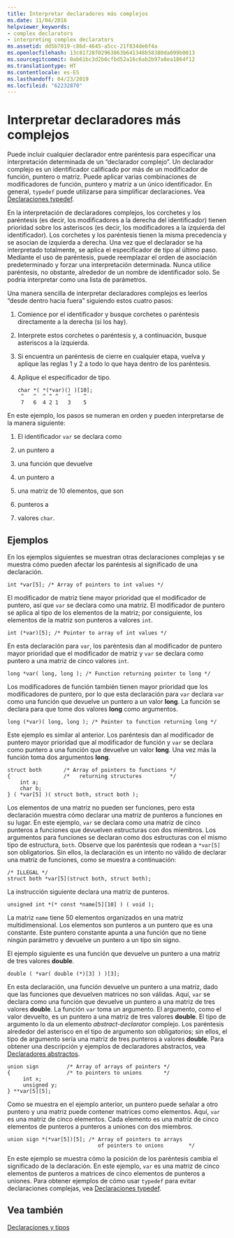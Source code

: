 ```yaml
---
title: Interpretar declaradores más complejos
ms.date: 11/04/2016
helpviewer_keywords:
- complex declarators
- interpreting complex declarators
ms.assetid: dd5b7019-c86d-4645-a5cc-21f834de6f4a
ms.openlocfilehash: 13c81728f02963863b641348b58380da099b0013
ms.sourcegitcommit: 0ab61bc3d2b6cfbd52a16c6ab2b97a8ea1864f12
ms.translationtype: HT
ms.contentlocale: es-ES
ms.lasthandoff: 04/23/2019
ms.locfileid: "62232870"
---
```

# <a name="interpreting-more-complex-declarators"></a>Interpretar declaradores más complejos

Puede incluir cualquier declarador entre paréntesis para especificar una interpretación determinada de un “declarador complejo”. Un declarador complejo es un identificador calificado por más de un modificador de función, puntero o matriz. Puede aplicar varias combinaciones de modificadores de función, puntero y matriz a un único identificador. En general, `typedef` puede utilizarse para simplificar declaraciones. Vea [Declaraciones typedef](../c-language/typedef-declarations.md).

En la interpretación de declaradores complejos, los corchetes y los paréntesis (es decir, los modificadores a la derecha del identificador) tienen prioridad sobre los asteriscos (es decir, los modificadores a la izquierda del identificador). Los corchetes y los paréntesis tienen la misma precedencia y se asocian de izquierda a derecha. Una vez que el declarador se ha interpretado totalmente, se aplica el especificador de tipo al último paso. Mediante el uso de paréntesis, puede reemplazar el orden de asociación predeterminado y forzar una interpretación determinada. Nunca utilice paréntesis, no obstante, alrededor de un nombre de identificador solo. Se podría interpretar como una lista de parámetros.

Una manera sencilla de interpretar declaradores complejos es leerlos “desde dentro hacia fuera” siguiendo estos cuatro pasos:

1. Comience por el identificador y busque corchetes o paréntesis directamente a la derecha (si los hay).

1. Interprete estos corchetes o paréntesis y, a continuación, busque asteriscos a la izquierda.

1. Si encuentra un paréntesis de cierre en cualquier etapa, vuelva y aplique las reglas 1 y 2 a todo lo que haya dentro de los paréntesis.

1. Aplique el especificador de tipo.

    ```
    char *( *(*var)() )[10];
     ^   ^  ^ ^ ^   ^    ^
     7   6  4 2 1   3    5
    ```

En este ejemplo, los pasos se numeran en orden y pueden interpretarse de la manera siguiente:

1. El identificador `var` se declara como

1. un puntero a

1. una función que devuelve

1. un puntero a

1. una matriz de 10 elementos, que son

1. punteros a

1. valores `char`.

## <a name="examples"></a>Ejemplos

En los ejemplos siguientes se muestran otras declaraciones complejas y se muestra cómo pueden afectar los paréntesis al significado de una declaración.

```
int *var[5]; /* Array of pointers to int values */
```

El modificador de matriz tiene mayor prioridad que el modificador de puntero, así que `var` se declara como una matriz. El modificador de puntero se aplica al tipo de los elementos de la matriz; por consiguiente, los elementos de la matriz son punteros a valores `int`.

```
int (*var)[5]; /* Pointer to array of int values */
```

En esta declaración para `var`, los paréntesis dan al modificador de puntero mayor prioridad que el modificador de matriz y `var` se declara como puntero a una matriz de cinco valores `int`.

```
long *var( long, long ); /* Function returning pointer to long */
```

Los modificadores de función también tienen mayor prioridad que los modificadores de puntero, por lo que esta declaración para `var` declara `var` como una función que devuelve un puntero a un valor **long**. La función se declara para que tome dos valores **long** como argumentos.

```
long (*var)( long, long ); /* Pointer to function returning long */
```

Este ejemplo es similar al anterior. Los paréntesis dan al modificador de puntero mayor prioridad que al modificador de función y `var` se declara como puntero a una función que devuelve un valor **long**. Una vez más la función toma dos argumentos **long**.

```
struct both       /* Array of pointers to functions */
{                 /*   returning structures         */
    int a;
    char b;
} ( *var[5] )( struct both, struct both );
```

Los elementos de una matriz no pueden ser funciones, pero esta declaración muestra cómo declarar una matriz de punteros a funciones en su lugar. En este ejemplo, `var` se declara como una matriz de cinco punteros a funciones que devuelven estructuras con dos miembros. Los argumentos para funciones se declaran como dos estructuras con el mismo tipo de estructura, `both`. Observe que los paréntesis que rodean a `*var[5]` son obligatorios. Sin ellos, la declaración es un intento no válido de declarar una matriz de funciones, como se muestra a continuación:

```
/* ILLEGAL */
struct both *var[5](struct both, struct both);
```

La instrucción siguiente declara una matriz de punteros.

```
unsigned int *(* const *name[5][10] ) ( void );
```

La matriz `name` tiene 50 elementos organizados en una matriz multidimensional. Los elementos son punteros a un puntero que es una constante. Este puntero constante apunta a una función que no tiene ningún parámetro y devuelve un puntero a un tipo sin signo.

El ejemplo siguiente es una función que devuelve un puntero a una matriz de tres valores **double**.

```
double ( *var( double (*)[3] ) )[3];
```

En esta declaración, una función devuelve un puntero a una matriz, dado que las funciones que devuelven matrices no son válidas. Aquí, `var` se declara como una función que devuelve un puntero a una matriz de tres valores **double**. La función `var` toma un argumento. El argumento, como el valor devuelto, es un puntero a una matriz de tres valores **double**. El tipo de argumento lo da un elemento *abstract-declarator* complejo. Los paréntesis alrededor del asterisco en el tipo de argumento son obligatorios; sin ellos, el tipo de argumento sería una matriz de tres punteros a valores **double**. Para obtener una descripción y ejemplos de declaradores abstractos, vea [Declaradores abstractos](../c-language/c-abstract-declarators.md).

```
union sign         /* Array of arrays of pointers */
{                  /* to pointers to unions       */
     int x;
     unsigned y;
} **var[5][5];
```

Como se muestra en el ejemplo anterior, un puntero puede señalar a otro puntero y una matriz puede contener matrices como elementos. Aquí, `var` es una matriz de cinco elementos. Cada elemento es una matriz de cinco elementos de punteros a punteros a uniones con dos miembros.

```
union sign *(*var[5])[5]; /* Array of pointers to arrays
                             of pointers to unions        */
```

En este ejemplo se muestra cómo la posición de los paréntesis cambia el significado de la declaración. En este ejemplo, `var` es una matriz de cinco elementos de punteros a matrices de cinco elementos de punteros a uniones. Para obtener ejemplos de cómo usar `typedef` para evitar declaraciones complejas, vea [Declaraciones typedef](../c-language/typedef-declarations.md).

## <a name="see-also"></a>Vea también

[Declaraciones y tipos](../c-language/declarations-and-types.md)
